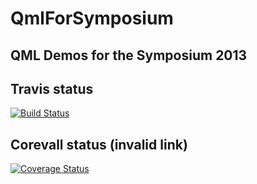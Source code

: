 QmlForSymposium
===============

QML Demos for the Symposium 2013
--------------------------------

Travis status
-------------

[![Build Status](https://travis-ci.org/lucab0ni/QmlForSymposium.png?branch=master)](https://travis-ci.org/lucab0ni/QmlForSymposium?branch=master)

Corevall status (invalid link)
---------------
[![Coverage Status](https://coveralls.io/repos/PlayNetwork/mongoose-middleware/badge.png)](https://coveralls.io/r/PlayNetwork/mongoose-middleware)
